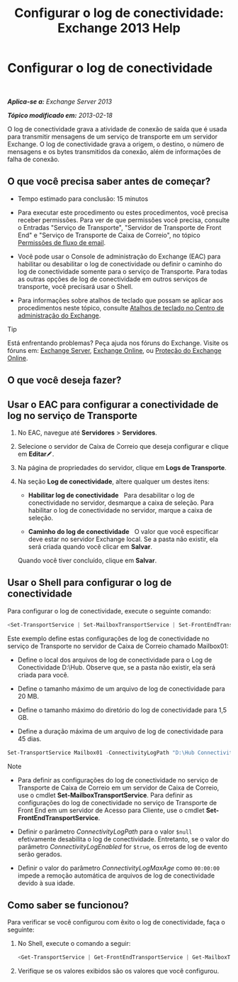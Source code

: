 ﻿---
title: 'Configurar o log de conectividade: Exchange 2013 Help'
TOCTitle: Configurar o log de conectividade
ms:assetid: 24e46a79-33ea-44e9-b03c-549db1c86a6f
ms:mtpsurl: https://technet.microsoft.com/pt-br/library/Aa996827(v=EXCHG.150)
ms:contentKeyID: 50485152
ms.date: 05/22/2018
mtps_version: v=EXCHG.150
ms.translationtype: MT
---

# Configurar o log de conectividade

 

_**Aplica-se a:** Exchange Server 2013_

_**Tópico modificado em:** 2013-02-18_

O log de conectividade grava a atividade de conexão de saída que é usada para transmitir mensagens de um serviço de transporte em um servidor Exchange. O log de conectividade grava a origem, o destino, o número de mensagens e os bytes transmitidos da conexão, além de informações de falha de conexão.

## O que você precisa saber antes de começar?

  - Tempo estimado para conclusão: 15 minutos

  - Para executar este procedimento ou estes procedimentos, você precisa receber permissões. Para ver de que permissões você precisa, consulte o Entradas "Serviço de Transporte", "Servidor de Transporte de Front End" e "Serviço de Transporte de Caixa de Correio", no tópico [Permissões de fluxo de email](mail-flow-permissions-exchange-2013-help.md).

  - Você pode usar o Console de administração do Exchange (EAC) para habilitar ou desabilitar o log de conectividade ou definir o caminho do log de conectividade somente para o serviço de Transporte. Para todas as outras opções de log de conectividade em outros serviços de transporte, você precisará usar o Shell.

  - Para informações sobre atalhos de teclado que possam se aplicar aos procedimentos neste tópico, consulte [Atalhos de teclado no Centro de administração do Exchange](keyboard-shortcuts-in-the-exchange-admin-center-exchange-online-protection-help.md).


> [!TIP]  
> Está enfrentando problemas? Peça ajuda nos fóruns do Exchange. Visite os fóruns em: <A href="https://go.microsoft.com/fwlink/p/?linkid=60612">Exchange Server</A>, <A href="https://go.microsoft.com/fwlink/p/?linkid=267542">Exchange Online</A>, ou <A href="https://go.microsoft.com/fwlink/p/?linkid=285351">Proteção do Exchange Online</A>.



## O que você deseja fazer?

## Usar o EAC para configurar a conectividade de log no serviço de Transporte

1.  No EAC, navegue até **Servidores** \> **Servidores**.

2.  Selecione o servidor de Caixa de Correio que deseja configurar e clique em **Editar**![Ícone de edição](images/JJ218640.6f53ccb2-1f13-4c02-bea0-30690e6ea71d(EXCHG.150).gif "Ícone de edição").

3.  Na página de propriedades do servidor, clique em **Logs de Transporte**.

4.  Na seção **Log de conectividade**, altere qualquer um destes itens:
    
      - **Habilitar log de conectividade**   Para desabilitar o log de conectividade no servidor, desmarque a caixa de seleção. Para habilitar o log de conectividade no servidor, marque a caixa de seleção.
    
      - **Caminho do log de conectividade**   O valor que você especificar deve estar no servidor Exchange local. Se a pasta não existir, ela será criada quando você clicar em **Salvar**.
    
    Quando você tiver concluído, clique em **Salvar**.

## Usar o Shell para configurar o log de conectividade

Para configurar o log de conectividade, execute o seguinte comando:

```powershell
<Set-TransportService | Set-MailboxTransportService | Set-FrontEndTransportService> <ServerIdentity> -ConnectivityLogEnabled <$true | $false> -ConnectivityLogMaxAge <dd.hh:mm:ss> -ConnectivityLogMaxDirectorySize <Size> -ConnectivityLogMaxFileSize <Size> -ConnectivityLogPath <LocalFilePath>
```

Este exemplo define estas configurações de log de conectividade no serviço de Transporte no servidor de Caixa de Correio chamado Mailbox01:

  -  Define o local dos arquivos de log de conectividade para o Log de Conectividade D:\\Hub. Observe que, se a pasta não existir, ela será criada para você.

  -  Define o tamanho máximo de um arquivo de log de conectividade para 20 MB.

  -  Define o tamanho máximo do diretório do log de conectividade para 1,5 GB.

  -  Define a duração máxima de um arquivo de log de conectividade para 45 dias.

<!-- end list -->

```powershell
Set-TransportService Mailbox01 -ConnectivityLogPath "D:\Hub Connectivity Log" -ConnectivityLogMaxFileSize 20MB -ConnectivityLogMaxDirectorySize 1.5GB -ConnectivityLogMaxAge 45.00:00:00
```

> [!NOTE]  
> <UL>
> <LI>
> <P>Para definir as configurações do log de conectividade no serviço de Transporte de Caixa de Correio em um servidor de Caixa de Correio, use o cmdlet <STRONG>Set-MailboxTransportService</STRONG>. Para definir as configurações do log de conectividade no serviço de Transporte de Front End em um servidor de Acesso para Cliente, use o cmdlet <STRONG>Set-FrontEndTransportService</STRONG>.</P>
> <LI>
> <P>Definir o parâmetro <EM>ConnectivityLogPath</EM> para o valor <CODE>$null</CODE> efetivamente desabilita o log de conectividade. Entretanto, se o valor do parâmetro <EM>ConnectivityLogEnabled</EM> for <CODE>$true</CODE>, os erros de log de evento serão gerados.</P>
> <LI>
> <P>Definir o valor do parâmetro <EM>ConnectivityLogMaxAge</EM> como <CODE>00:00:00</CODE> impede a remoção automática de arquivos de log de conectividade devido à sua idade.</P></LI></UL>



## Como saber se funcionou?

Para verificar se você configurou com êxito o log de conectividade, faça o seguinte:

1.  No Shell, execute o comando a seguir:
    
      ```powershell
      <Get-TransportService | Get-FrontEndTransportService | Get-MailboxTransportService> <ServerIdentity> | Format-List ConnectivityLog*
      ```

2.  Verifique se os valores exibidos são os valores que você configurou.